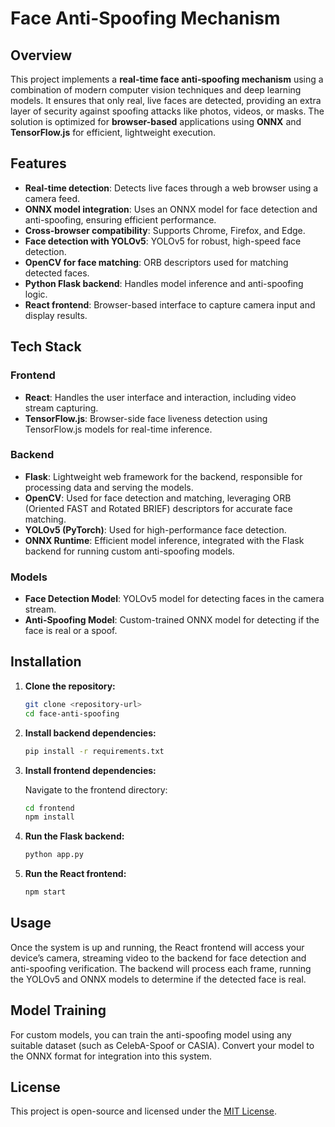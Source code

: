 
# Face Anti-Spoofing Mechanism

## Overview

This project implements a **real-time face anti-spoofing mechanism** using a combination of modern computer vision techniques and deep learning models. It ensures that only real, live faces are detected, providing an extra layer of security against spoofing attacks like photos, videos, or masks. The solution is optimized for **browser-based** applications using **ONNX** and **TensorFlow.js** for efficient, lightweight execution.

## Features

- **Real-time detection**: Detects live faces through a web browser using a camera feed.
- **ONNX model integration**: Uses an ONNX model for face detection and anti-spoofing, ensuring efficient performance.
- **Cross-browser compatibility**: Supports Chrome, Firefox, and Edge.
- **Face detection with YOLOv5**: YOLOv5 for robust, high-speed face detection.
- **OpenCV for face matching**: ORB descriptors used for matching detected faces.
- **Python Flask backend**: Handles model inference and anti-spoofing logic.
- **React frontend**: Browser-based interface to capture camera input and display results.

## Tech Stack

### Frontend

- **React**: Handles the user interface and interaction, including video stream capturing.
- **TensorFlow.js**: Browser-side face liveness detection using TensorFlow.js models for real-time inference.

### Backend

- **Flask**: Lightweight web framework for the backend, responsible for processing data and serving the models.
- **OpenCV**: Used for face detection and matching, leveraging ORB (Oriented FAST and Rotated BRIEF) descriptors for accurate face matching.
- **YOLOv5 (PyTorch)**: Used for high-performance face detection.
- **ONNX Runtime**: Efficient model inference, integrated with the Flask backend for running custom anti-spoofing models.

### Models

- **Face Detection Model**: YOLOv5 model for detecting faces in the camera stream.
- **Anti-Spoofing Model**: Custom-trained ONNX model for detecting if the face is real or a spoof.

## Installation

1. **Clone the repository:**

   ```bash
   git clone <repository-url>
   cd face-anti-spoofing
   ```

2. **Install backend dependencies:**

   ```bash
   pip install -r requirements.txt
   ```

3. **Install frontend dependencies:**

   Navigate to the frontend directory:

   ```bash
   cd frontend
   npm install
   ```

4. **Run the Flask backend:**

   ```bash
   python app.py
   ```

5. **Run the React frontend:**

   ```bash
   npm start
   ```

## Usage

Once the system is up and running, the React frontend will access your device’s camera, streaming video to the backend for face detection and anti-spoofing verification. The backend will process each frame, running the YOLOv5 and ONNX models to determine if the detected face is real.

## Model Training

For custom models, you can train the anti-spoofing model using any suitable dataset (such as CelebA-Spoof or CASIA). Convert your model to the ONNX format for integration into this system.

## License

This project is open-source and licensed under the [MIT License](LICENSE).

